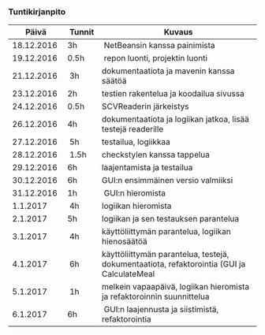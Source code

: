 ### Tuntikirjanpito
Päivä | Tunnit | Kuvaus
----- | ------ | ------
18.12.2016 | 3h | NetBeansin kanssa painimista
19.12.2016 | 0.5h | repon luonti, projektin luonti
21.12.2016 | 3h | dokumentaatiota ja mavenin kanssa säätöä
23.12.2016 | 2h | testien rakentelua ja koodailua sivussa
24.12.2016 | 0.5h | SCVReaderin järkeistys
26.12.2016 | 4h | dokumentaatiota ja logiikan jatkoa, lisää testejä readerille
27.12.2016 | 5h | testailua, logiikkaa
28.12.2016 | 1.5h | checkstylen kanssa tappelua
29.12.2016 | 6h | laajentamista ja testailua
30.12.2016 | 6h | GUI:n ensimmäinen versio valmiiksi
31.12.2016 | 1h | GUI:n hieromista
1.1.2017 | 4h | logiikan hieromista
2.1.2017 | 5h | logiikan ja sen testauksen parantelua
3.1.2017 | 4h | käyttöliittymän parantelua, logiikan hienosäätöä
4.1.2017 | 6h | käyttöliittymän parantelua, testejä, dokumentaatiota, refaktorointia (GUI ja CalculateMeal
5.1.2017 | 1h | melkein vapaapäivä, logiikan hieromista ja refaktoroinnin suunnittelua
6.1.2017 | 6h | GUI:n laajennusta ja siistimistä, refaktorointia



